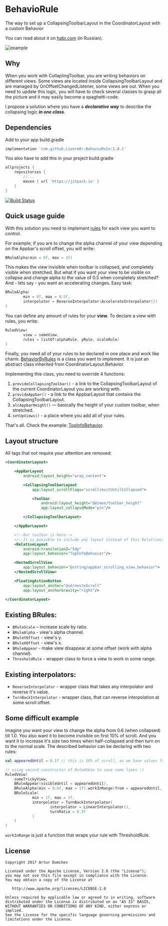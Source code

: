 # BehavioRule
The way to set up a CollapsingToolbarLayout in the CoordinatorLayout with a custom Behavior

You can read about it on [habr.com](https://habr.com/post/426369/) (in Russian).

![example](https://github.com/Liverm0r/BehavioRule/blob/master/collapsing_toolbar_example.gif)

## Why

When you work with CollaplingToolbar, you are writing behaviors on different views. Some views are located inside CollapsingToolbarLayout and are managed by OnOffsetChangedListener, some views are out. When you need to update this logic, you will have to check several classes to grasp all the picture and it may easily become a spaghetti-code. 

I propose a solution where you have a _**declarative way**_ to describe the collapsing logic _**in one class**_.

## Dependencies

Add to your app build.gradle

```groovy
implementation 'com.github.Liverm0r:BehavioRule:1.0.1'
```

You also have to add this in your project build.gradle

```groovy
allprojects {
    repositories {
        //...
        maven { url 'https://jitpack.io' }
    }
}
```
[![Build Status](https://travis-ci.org/sockeqwe/AdapterDelegates.svg?branch=master)](https://jitpack.io/#Liverm0r/BehavioRule)

## Quick usage guide

With this solution you need to implement [rules](https://github.com/Liverm0r/BehavioRule/blob/master/library/src/main/java/com/behaviorule/arturdumchev/library/Rules.kt) for each view you want to control. 

For example, if you are to change the alpha channel of your view depending on the Appbar's scroll offset, you will write:
```kotlin
BRuleAlpha(min = 0f, max = 1f)
```
This makes the view invisible when toolbar is collapsed, and completely visible when stretched. But what if you want your view to be visible on collapse and change alpha to the value of 0.5 when completely stretched? And - lets say - you want an accelerating changes. Easy task:
```kotlin
BRuleAlpha(
        min = 0f, max = 0.5f,
        interpolator = ReverseInterpolator(AccelerateInterpolator())
)
```

You can define any amount of rules for your **view**. To declare a view with rules, you write:
```kotlin
RuledView(
        view = someView,
        rules = listOf(alphaRule, yRule, scaleRule)
)
```

Finally, you need all of your rules to be declared in one place and work like charm. [BehaviorByRules](https://github.com/Liverm0r/BehavioRule/blob/master/library/src/main/java/com/behaviorule/arturdumchev/library/BehaviorByRules.kt) is a class you want to implement. It is just an abstract class inherited from CoordinatorLayout.Behavior.

Implementing this class, you need to override 4 functions:

1. ```provideCollapsingToolbar()``` - a link to the CollapsingToolbarLayout of the current CoordinatorLayout you are working with.
2. ```provideAppbar()``` - a link to the AppbarLayout that contains the CollapsingToolbarLayout.
3. ```alcAppbarHeight()``` — basically the height of your custom toolbar, when stretched.
4. ```setUpViews()``` - a place where you add all of your rules.

That's all. Check the example: [TopInfoBehavior](https://github.com/Liverm0r/BehavioRule/blob/master/app/src/main/java/com/behaviorule/arturdumchev/behaviorule/TopViewBehavior.kt).

## Layout structure

All tags that not require your attention are removed:
```xml
<CoordinatorLayout>

    <AppBarLayout
        android:layout_height="wrap_content">

        <CollapsingToolbarLayout
            app:layout_scrollFlags="scroll|exitUntilCollapsed">

            <Toolbar
                android:layout_height="@dimen/toolbar_height"
                app:layout_collapseMode="pin"/>

        </CollapsingToolbarLayout>

    </AppBarLayout>

    <!--Our toolbar is here-->
    <!--It is possible to include any layout instead of this RelativeLayout-->
    <RelativeLayout 
        android:translationZ="5dp"
        app:layout_behavior="TopInfoBehavior"/>

    <NestedScrollView
        app:layout_behavior="@string/appbar_scrolling_view_behavior">
    </NestedScrollView>

    <FloatingActionButton
        app:layout_anchor="@id/nesteScroll"
        app:layout_anchorGravity="right"/>

</CoordinatorLayout>
```

## Existing BRules:

  * ```BRuleScale``` – increase scale by ratio.
  * ```BRuleAlpha``` - view's alpha channel.
  * ```BRuleYOffset``` - view's y.
  * ```BRuleXOffset``` - view's x.
  * ```BRuleAppear``` - make view disappear at some offset (work with alpha channel).
  * ```ThresholdRule``` - wrapper class to force a view to work in some range.

## Existing interpolators:

  * ```ReverseInterpolator``` - wrapper class that takes any interpolator and reverse it's value.
  * ```TurnBackInterpolator``` - wrapper class, that can reverse interpolation at some scroll offset.

## Some difficult example
Imagine you want your view to change the alpha from 0.6 (when collapsed) till 1.0. You also want it to become invisible on first 10% of scroll. And you want it to increase it's size two times when half-collapsed and then turn on to the normal scale. The described behavior can be declaring with two rules:
```kotlin
val appearedUntil = 0.1f // this is 10% of scroll, as we have values from 0.0 till 1.0

// using second constructor of RuledVeiw to save some lines :)
RuledVeiw(
    someTrickyView,
    BRuleAppear(visibleUntil = appearedUntil),
    BRuleAlpha(min = 0.6f, max = 1f).workInRange(from = appearedUntil, to = 1f),
    BRuleScale(
            min = 1f, max = 2f,
            interpolator = TurnBackInterpolator(
                    interpolator = LinearInterpolator(),
                    turnRatio = 0.5f
            )
    )
)
```
```workInRange``` is just a function that wraps your rule with ThresholdRule.

  ## License

```
Copyright 2017 Artur Dumchev

Licensed under the Apache License, Version 2.0 (the "License");
you may not use this file except in compliance with the License.
You may obtain a copy of the License at

   http://www.apache.org/licenses/LICENSE-2.0

Unless required by applicable law or agreed to in writing, software
distributed under the License is distributed on an "AS IS" BASIS,
WITHOUT WARRANTIES OR CONDITIONS OF ANY KIND, either express or implied.
See the License for the specific language governing permissions and
limitations under the License.
```
